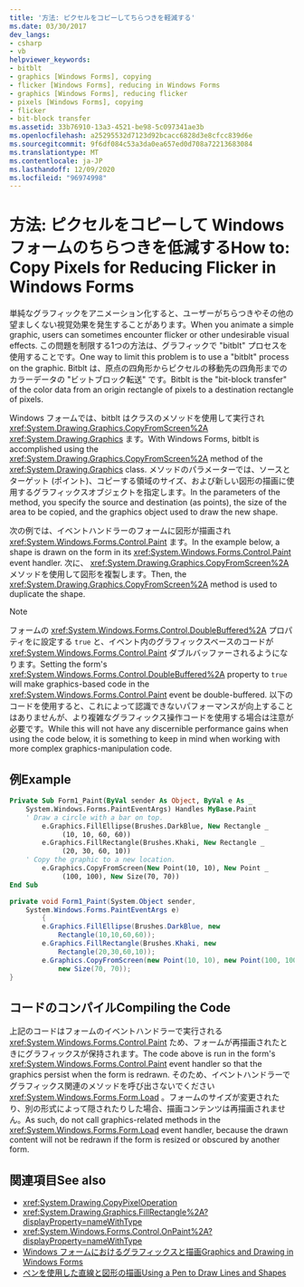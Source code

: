 ```yaml
---
title: '方法: ピクセルをコピーしてちらつきを軽減する'
ms.date: 03/30/2017
dev_langs:
- csharp
- vb
helpviewer_keywords:
- bitblt
- graphics [Windows Forms], copying
- flicker [Windows Forms], reducing in Windows Forms
- graphics [Windows Forms], reducing flicker
- pixels [Windows Forms], copying
- flicker
- bit-block transfer
ms.assetid: 33b76910-13a3-4521-be98-5c097341ae3b
ms.openlocfilehash: a25295532d7123d92bcacc6828d3e8cfcc839d6e
ms.sourcegitcommit: 9f6df084c53a3da0ea657ed0d708a72213683084
ms.translationtype: MT
ms.contentlocale: ja-JP
ms.lasthandoff: 12/09/2020
ms.locfileid: "96974998"
---
```

# <a name="how-to-copy-pixels-for-reducing-flicker-in-windows-forms"></a><span data-ttu-id="c4a88-102">方法: ピクセルをコピーして Windows フォームのちらつきを低減する</span><span class="sxs-lookup"><span data-stu-id="c4a88-102">How to: Copy Pixels for Reducing Flicker in Windows Forms</span></span>
<span data-ttu-id="c4a88-103">単純なグラフィックをアニメーション化すると、ユーザーがちらつきやその他の望ましくない視覚効果を発生することがあります。</span><span class="sxs-lookup"><span data-stu-id="c4a88-103">When you animate a simple graphic, users can sometimes encounter flicker or other undesirable visual effects.</span></span> <span data-ttu-id="c4a88-104">この問題を制限する1つの方法は、グラフィックで "bitblt" プロセスを使用することです。</span><span class="sxs-lookup"><span data-stu-id="c4a88-104">One way to limit this problem is to use a "bitblt" process on the graphic.</span></span> <span data-ttu-id="c4a88-105">Bitblt は、原点の四角形からピクセルの移動先の四角形までのカラーデータの "ビットブロック転送" です。</span><span class="sxs-lookup"><span data-stu-id="c4a88-105">Bitblt is the "bit-block transfer" of the color data from an origin rectangle of pixels to a destination rectangle of pixels.</span></span>  
  
 <span data-ttu-id="c4a88-106">Windows フォームでは、bitblt はクラスのメソッドを使用して実行され <xref:System.Drawing.Graphics.CopyFromScreen%2A> <xref:System.Drawing.Graphics> ます。</span><span class="sxs-lookup"><span data-stu-id="c4a88-106">With Windows Forms, bitblt is accomplished using the <xref:System.Drawing.Graphics.CopyFromScreen%2A> method of the <xref:System.Drawing.Graphics> class.</span></span> <span data-ttu-id="c4a88-107">メソッドのパラメーターでは、ソースとターゲット (ポイント)、コピーする領域のサイズ、および新しい図形の描画に使用するグラフィックスオブジェクトを指定します。</span><span class="sxs-lookup"><span data-stu-id="c4a88-107">In the parameters of the method, you specify the source and destination (as points), the size of the area to be copied, and the graphics object used to draw the new shape.</span></span>  
  
 <span data-ttu-id="c4a88-108">次の例では、イベントハンドラーのフォームに図形が描画され <xref:System.Windows.Forms.Control.Paint> ます。</span><span class="sxs-lookup"><span data-stu-id="c4a88-108">In the example below, a shape is drawn on the form in its <xref:System.Windows.Forms.Control.Paint> event handler.</span></span> <span data-ttu-id="c4a88-109">次に、 <xref:System.Drawing.Graphics.CopyFromScreen%2A> メソッドを使用して図形を複製します。</span><span class="sxs-lookup"><span data-stu-id="c4a88-109">Then, the <xref:System.Drawing.Graphics.CopyFromScreen%2A> method is used to duplicate the shape.</span></span>  
  
> [!NOTE]
> <span data-ttu-id="c4a88-110">フォームの <xref:System.Windows.Forms.Control.DoubleBuffered%2A> プロパティをに設定する `true` と、イベント内のグラフィックスベースのコードが <xref:System.Windows.Forms.Control.Paint> ダブルバッファーされるようになります。</span><span class="sxs-lookup"><span data-stu-id="c4a88-110">Setting the form's <xref:System.Windows.Forms.Control.DoubleBuffered%2A> property to `true` will make graphics-based code in the <xref:System.Windows.Forms.Control.Paint> event be double-buffered.</span></span> <span data-ttu-id="c4a88-111">以下のコードを使用すると、これによって認識できないパフォーマンスが向上することはありませんが、より複雑なグラフィックス操作コードを使用する場合は注意が必要です。</span><span class="sxs-lookup"><span data-stu-id="c4a88-111">While this will not have any discernible performance gains when using the code below, it is something to keep in mind when working with more complex graphics-manipulation code.</span></span>  
  
## <a name="example"></a><span data-ttu-id="c4a88-112">例</span><span class="sxs-lookup"><span data-stu-id="c4a88-112">Example</span></span>  
  
```vb  
Private Sub Form1_Paint(ByVal sender As Object, ByVal e As _  
    System.Windows.Forms.PaintEventArgs) Handles MyBase.Paint  
    ' Draw a circle with a bar on top.  
        e.Graphics.FillEllipse(Brushes.DarkBlue, New Rectangle _  
             (10, 10, 60, 60))  
        e.Graphics.FillRectangle(Brushes.Khaki, New Rectangle _  
             (20, 30, 60, 10))  
    ' Copy the graphic to a new location.  
        e.Graphics.CopyFromScreen(New Point(10, 10), New Point _  
             (100, 100), New Size(70, 70))  
End Sub  
```  
  
```csharp  
private void Form1_Paint(System.Object sender,  
    System.Windows.Forms.PaintEventArgs e)  
        {  
        e.Graphics.FillEllipse(Brushes.DarkBlue, new  
            Rectangle(10,10,60,60));  
        e.Graphics.FillRectangle(Brushes.Khaki, new  
            Rectangle(20,30,60,10));  
        e.Graphics.CopyFromScreen(new Point(10, 10), new Point(100, 100),
            new Size(70, 70));  
}  
```  
  
## <a name="compiling-the-code"></a><span data-ttu-id="c4a88-113">コードのコンパイル</span><span class="sxs-lookup"><span data-stu-id="c4a88-113">Compiling the Code</span></span>  
 <span data-ttu-id="c4a88-114">上記のコードはフォームのイベントハンドラーで実行される <xref:System.Windows.Forms.Control.Paint> ため、フォームが再描画されたときにグラフィックスが保持されます。</span><span class="sxs-lookup"><span data-stu-id="c4a88-114">The code above is run in the form's <xref:System.Windows.Forms.Control.Paint> event handler so that the graphics persist when the form is redrawn.</span></span> <span data-ttu-id="c4a88-115">そのため、イベントハンドラーでグラフィックス関連のメソッドを呼び出さないでください <xref:System.Windows.Forms.Form.Load> 。フォームのサイズが変更されたり、別の形式によって隠されたりした場合、描画コンテンツは再描画されません。</span><span class="sxs-lookup"><span data-stu-id="c4a88-115">As such, do not call graphics-related methods in the <xref:System.Windows.Forms.Form.Load> event handler, because the drawn content will not be redrawn if the form is resized or obscured by another form.</span></span>  
  
## <a name="see-also"></a><span data-ttu-id="c4a88-116">関連項目</span><span class="sxs-lookup"><span data-stu-id="c4a88-116">See also</span></span>

- <xref:System.Drawing.CopyPixelOperation>
- <xref:System.Drawing.Graphics.FillRectangle%2A?displayProperty=nameWithType>
- <xref:System.Windows.Forms.Control.OnPaint%2A?displayProperty=nameWithType>
- [<span data-ttu-id="c4a88-117">Windows フォームにおけるグラフィックスと描画</span><span class="sxs-lookup"><span data-stu-id="c4a88-117">Graphics and Drawing in Windows Forms</span></span>](graphics-and-drawing-in-windows-forms.md)
- [<span data-ttu-id="c4a88-118">ペンを使用した直線と図形の描画</span><span class="sxs-lookup"><span data-stu-id="c4a88-118">Using a Pen to Draw Lines and Shapes</span></span>](using-a-pen-to-draw-lines-and-shapes.md)
